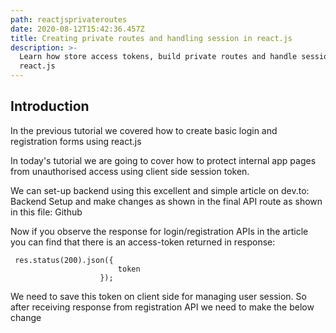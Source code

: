 ```yaml
---
path: reactjsprivateroutes
date: 2020-08-12T15:42:36.457Z
title: Creating private routes and handling session in react.js
description: >-
  Learn how store access tokens, build private routes and handle session in
  react.js
---
```

## **Introduction**

In the previous tutorial we covered how to create basic login and registration forms using react.js

In today's tutorial we are going to cover how to protect internal app pages from unauthorised access using client side session token.

We can set-up backend using this excellent and simple article on dev.to: Backend Setup and make changes as shown in the final API route as shown in this file: Github

Now if you observe the response for login/registration APIs in the article you can find that there is an access-token returned in response:

```
 res.status(200).json({
                        token
                    });
```

We need to save this token on client side for managing user session. So after receiving response from registration API we need to make the below change
